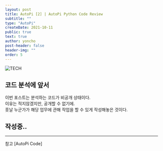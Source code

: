 ```yaml
---
layout: post
title: AutoPi [2] | AutoPi Python Code Review
subtitle: ""
type: "AutoPi"
createDate: 2021-10-11
public: true
text: true
author: yoncho
post-header: false
header-img: ""
order: 5
---
```


![TECH](https://user-images.githubusercontent.com/44021629/136679844-86de74a6-106c-4914-85d5-551815655837.PNG)  

## 코드 분석에 앞서
이번 포스트는 분석하는 코드가 비공개 상태이다.  
이유는 적지않겠지만, 공개할 수 없기에.  
훗날 누군가가 해당 업무에 관해 작업을 할 수 있게 작성해놓은 것이다.   
 

## 작성중..




<hr>
참고   
[AutoPi Code]  
  





